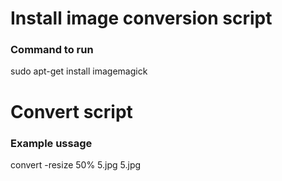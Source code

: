 
# Install image conversion script
### Command to run
sudo apt-get install imagemagick

# Convert script
### Example ussage
convert -resize 50% 5.jpg 5.jpg
